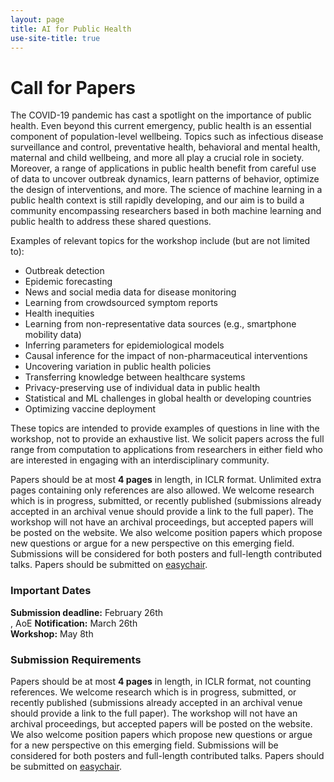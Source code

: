 ```yaml
---
layout: page
title: AI for Public Health
use-site-title: true
---
```


# Call for Papers
The COVID-19 pandemic has cast a spotlight on the importance of public health. Even beyond this current emergency, public health is an essential component of population-level wellbeing. Topics such as infectious disease surveillance and control, preventative health, behavioral and mental health, maternal and child wellbeing, and more all play a crucial role in society. Moreover, a range of applications in public health benefit from careful use of data to uncover outbreak dynamics, learn patterns of behavior, optimize the design of interventions, and more. The science of machine learning in a public health context is still rapidly developing, and our aim is to build a community encompassing researchers based in both machine learning and public health to address these shared questions.

Examples of relevant topics for the workshop include (but are not limited to):

* Outbreak detection
* Epidemic forecasting
* News and social media data for disease monitoring
* Learning from crowdsourced symptom reports
* Health inequities 
* Learning from non-representative data sources (e.g., smartphone mobility data)
* Inferring parameters for epidemiological models
* Causal inference for the impact of non-pharmaceutical interventions
* Uncovering variation in public health policies
* Transferring knowledge between healthcare systems
* Privacy-preserving use of individual data in public health
* Statistical and ML challenges in global health or developing countries
* Optimizing vaccine deployment

These topics are intended to provide examples of questions in line with the workshop, not to provide an exhaustive list. We solicit papers across the full range from computation to applications from researchers in either field who are interested in engaging with an interdisciplinary community. 

Papers should be at most **4 pages** in length, in ICLR format. Unlimited extra pages containing only references are also allowed. We welcome research which is in progress, submitted, or recently published (submissions already accepted in an archival venue should provide a link to the full paper). The workshop will not have an archival proceedings, but accepted papers will be posted on the website. We also welcome position papers which propose new questions or argue for a new perspective on this emerging field. Submissions will be considered for both posters and full-length contributed talks. Papers should be submitted on [easychair](https://easychair.org/conferences/?conf=iclrai4ph).



### Important Dates 

**Submission deadline:** February 26th <br>, AoE
**Notification:** March 26th <br>
**Workshop:** May 8th

### Submission Requirements

Papers should be at most **4 pages** in length, in ICLR format, not counting references. We welcome research which is in progress, submitted, or recently published (submissions already accepted in an archival venue should provide a link to the full paper). The workshop will not have an archival proceedings, but accepted papers will be posted on the website. We also welcome position papers which propose new questions or argue for a new perspective on this emerging field. Submissions will be considered for both posters and full-length contributed talks. Papers should be submitted on [easychair](https://easychair.org/conferences/?conf=iclrai4ph).


